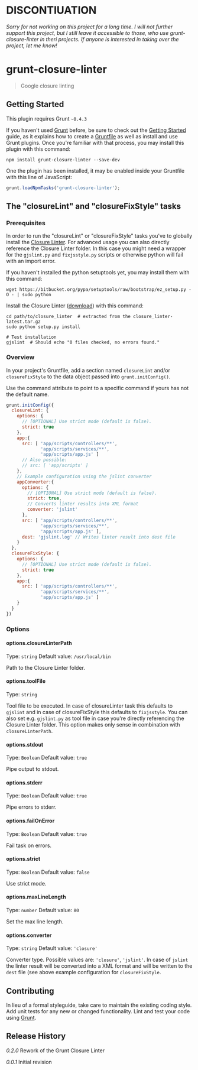 # DISCONTIUATION

*Sorry for not working on this project for a long time. I will not further support this project, but I still leave it accessible to those, who use grunt-closure-linter in theri projects. If anyone is interested in taking over the project, let me know!*


# grunt-closure-linter

> Google closure linting

## Getting Started
This plugin requires Grunt `~0.4.3`

If you haven't used [Grunt](http://gruntjs.com/) before, be sure to check out the [Getting Started](http://gruntjs.com/getting-started) guide, as it explains how to create a [Gruntfile](http://gruntjs.com/sample-gruntfile) as well as install and use Grunt plugins. Once you're familiar with that process, you may install this plugin with this command:

```shell
npm install grunt-closure-linter --save-dev
```

One the plugin has been installed, it may be enabled inside your Gruntfile with this line of JavaScript:

```js
grunt.loadNpmTasks('grunt-closure-linter');
```

## The "closureLint" and "closureFixStyle" tasks

### Prerequisites
In order to run the "closureLint" or "closureFixStyle" tasks you've to globally install the [Closure Linter](https://developers.google.com/closure/utilities/). For advanced usage you can also directly reference the Closure Linter folder. In this case you might need a wrapper for the `gjslint.py` and `fixjsstyle.py` scripts or otherwise python will fail with an import error.

If you haven't installed the python setuptools yet, you may install them with this command:
```shell
wget https://bitbucket.org/pypa/setuptools/raw/bootstrap/ez_setup.py -O - | sudo python
```

Install the Closure Linter ([download](https://code.google.com/p/closure-linter/downloads/list)) with this command:
```shell
cd path/to/closure_linter  # extracted from the closure_linter-latest.tar.gz
sudo python setup.py install

# Test installation
gjslint  # Should echo "0 files checked, no errors found."
```

### Overview
In your project's Gruntfile, add a section named `closureLint` and/or `closureFixStyle` to the data object passed into `grunt.initConfig()`.

Use the command attribute to point to a specific command if yours has not the default name.

```js
grunt.initConfig({
  closureLint: {
    options: {
      // [OPTIONAL] Use strict mode (default is false).
      strict: true
    },
    app:{
      src: [ 'app/scripts/controllers/**',
             'app/scripts/services/**',
             'app/scripts/app.js' ]
      // Also possible:
      // src: [ 'app/scripts' ]
    },
    // Example configuration using the jslint converter
    appConverter:{
      options: {
      	// [OPTIONAL] Use strict mode (default is false).
      	strict: true,
      	// Converts linter results into XML format
        converter: 'jslint'
      },
      src: [ 'app/scripts/controllers/**',
             'app/scripts/services/**',
             'app/scripts/app.js' ],
      dest: 'gjslint.log' // Writes linter result into dest file
    }
  },
  closureFixStyle: {
    options: {
      // [OPTIONAL] Use strict mode (default is false).
      strict: true
    },
    app:{
      src: [ 'app/scripts/controllers/**',
             'app/scripts/services/**',
             'app/scripts/app.js' ]
    }
  }
})
```

### Options

#### options.closureLinterPath
Type: `string`
Default value: `/usr/local/bin`

Path to the Closure Linter folder.

#### options.toolFile
Type: `string`

Tool file to be executed. In case of closureLinter task this defaults to `gjslint` and in case of closureFixStyle this defaults to `fixjsstyle`. You can also set e.g. `gjslint.py` as tool file in case you're directly referencing the Closure Linter folder.
This option makes only sense in combination with `closureLinterPath`.

#### options.stdout
Type: `Boolean`
Default value: `true`

Pipe output to stdout.

#### options.stderr
Type: `Boolean`
Default value: `true`

Pipe errors to stderr.

#### options.failOnError
Type: `Boolean`
Default value: `true`

Fail task on errors.

#### options.strict
Type: `Boolean`
Default value: `false`

Use strict mode.

#### options.maxLineLength
Type: `number`
Default value: `80`

Set the max line length.

#### options.converter
Type: `string`
Default value: `'closure'`

Converter type. Possible values are: `'closure'`, `'jslint'`. In case of `jslint` the linter result will be converted into a XML format and will be written to the `dest` file (see above example configuration for `closureFixStyle`.

## Contributing
In lieu of a formal styleguide, take care to maintain the existing coding style. Add unit tests for any new or changed functionality. Lint and test your code using [Grunt](http://gruntjs.com/).

## Release History
_0.2.0_ Rework of the Grunt Closure Linter

_0.0.1_ Initial revision
